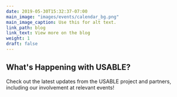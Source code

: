 ```yaml
---
date: 2019-05-30T15:32:37-07:00
main_image: "images/events/calendar_bg.png"
main_image_caption: Use this for alt text. 
link_path: blog
link_text: View more on the blog
weight: 1
draft: false
---
```


<h2>What's Happening with <span class="orange">USABLE</span>?</h2>
<p>Check out the latest updates from the USABLE project and partners, including our involvement at relevant events!</p>
